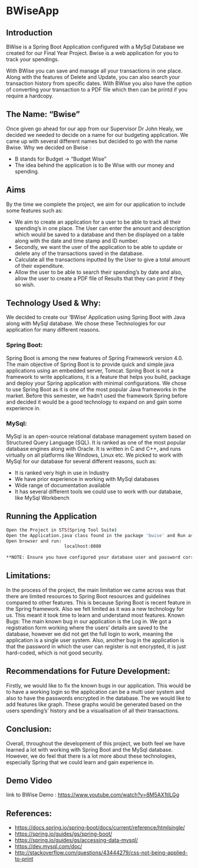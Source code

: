 # BWiseApp

## Introduction
BWise is a Spring Boot Application configured with a MySql Database we created for our Final Year Project. Bwise is a web application for you to track your spendings. 

With BWise you can save and manage all your transactions in one place. Along with the features of Delete and Update, you can also search your transaction history from specific dates. With BWise you also have the option of converting your transaction to a PDF file which then  can be printd if you require a hardcopy.

## The Name: “Bwise”
Once given go ahead for our app from our Supervisor Dr John Healy, we decided we needed to decide on a name for our budgeting application. We came up with several different names but decided to go with the name Bwise. 
Why we decided on Bwise :
* B stands for Budget ->  ”Budget Wise”
* The idea behind the application is to Be Wise with our money and spending.

## Aims
By the time we complete the project, we aim for our application to include some features such as:
* We aim to create an application for a user to be able to track all their spending’s in one place.  The User can enter the amount and description which would be saved to a database and then be displayed on a table along with the date and time stamp and ID number. 
* Secondly, we want the user of the application to be able to update or delete any of the transactions saved in the database.
*	Calculate all the transactions inputted by the User to give a total amount of their expenditure.
*	Allow the user to be able to search their spending’s by date and also, allow the user to create a PDF file of Results that they can print if they so wish.


## Technology Used & Why:
We decided to create our ‘BWise‘ Application using Spring Boot with Java along with MySql database. We chose these Technologies for our application for many different reasons.
### Spring Boot:
Spring Boot is among the new features of Spring Framework version 4.0. The main objective of Spring Boot is to provide quick and simple java applications using an embedded server, Tomcat.
Spring Boot is not a framework to write applications, it is a feature that helps you build, package and deploy your Spring application with minimal configurations. 
We chose to use Spring Boot as it is one of the most popular Java frameworks in the market. Before this semester, we hadn’t used the framework Spring before and decided it would be a good technology to expand on and gain some experience in. 



### MySql:
MySql is an open-source relational database management system based on Structured Query Language (SQL).  It is ranked as one of the most popular database engines along with Oracle. It is written in C and C++, and runs virtually on all platforms like Windows, Linux etc. 
We picked to work with MySql for our database for several different reasons, such as:
*	It is ranked very high in use in Industry
*	We have prior experience in working with MySql databases
*	Wide range of documentation available
*	It has several different tools we could use to work with our database, like MySql Workbench

## Running the Application

```sh
Open the Project in STS(Spring Tool Suite)
Open the Application.java class found in the package 'bwise' and Run as Sprint Boot Application
Open browser and run:
                      localhost:8080
                      
**NOTE: Ensure you have configured your database user and password correctly in the file 'application.properties' and that wamp is running

```

## Limitations:
In the process of the project, the main limitation we came across was that there are limited resources to Spring Boot resources and guidelines compared to other features. This is because Spring Boot is recent feature in the Spring framework. 
Also we felt limited as it was a new technology for us. This meant it took time to learn and understand most features. 
Known Bugs:
The main known bug in our application is the Log in. We got a registration form working where the users’ details are saved to the database, however we did not get the full login to work, meaning the application is a single user system. 
Also, another bug in the application is that the password in which the user can register is not encrypted, it is just hard-coded, which is not good security.

## Recommendations for Future Development:
Firstly, we would like to fix the known bugs in our application. This would be to have a working login so the application can be a multi user system and also to have the passwords encrypted in the database. 
The we would like to add features like graph. These graphs would be generated based on the users spending’s’ history and be a visualisation of all their transactions.

## Conclusion:
Overall, throughout the development of this project, we both feel we have learned a lot with working with Spring Boot and the MySql database. However, we do feel that there is a lot more about these technologies, especially Spring that we could learn and gain experience in. 

## Demo Video

link to BWise Demo : https://www.youtube.com/watch?v=8M5AX1tlLGg


## References:

*	https://docs.spring.io/spring-boot/docs/current/reference/htmlsingle/
*	https://spring.io/guides/gs/spring-boot/
*	https://spring.io/guides/gs/accessing-data-mysql/
*	https://dev.mysql.com/doc/
*	http://stackoverflow.com/questions/43444279/css-not-being-applied-to-print




```
